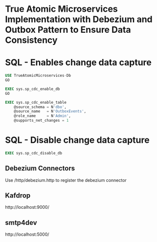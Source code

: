 # True Atomic Microservices Implementation with Debezium and Outbox Pattern to Ensure Data Consistency

# SQL - Enables change data capture

```sql
USE TrueAtomicMicroservices-Db
GO

EXEC sys.sp_cdc_enable_db
GO

EXEC sys.sp_cdc_enable_table
    @source_schema = N'dbo',
    @source_name   = N'OutboxEvents',
    @role_name     = N'Admin',
    @supports_net_changes = 1
```

# SQL - Disable change data capture

```sql
EXEC sys.sp_cdc_disable_db
```

## Debezium Connectors
Use /http/debezium.http to register the debezium connector

## Kafdrop
http://localhost:9000/


## smtp4dev
http://localhost:5000/
